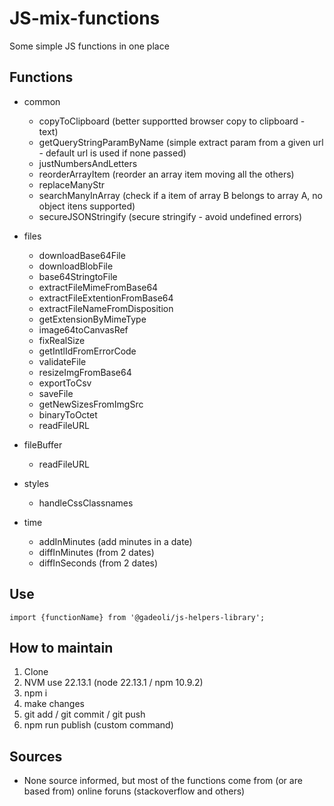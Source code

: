 # JS-mix-functions

Some simple JS functions in one place

## Functions

- common  
  - copyToClipboard (better supportted browser copy to clipboard - text)  
  - getQueryStringParamByName (simple extract param from a given url - default url is used if none passed)  
  - justNumbersAndLetters  
  - reorderArrayItem  (reorder an array item moving all the others)  
  - replaceManyStr  
  - searchManyInArray (check if a item of array B belongs to array A, no object itens supported)  
  - secureJSONStringify (secure stringify - avoid undefined errors)  

- files
  - downloadBase64File  
  - downloadBlobFile  
  - base64StringtoFile  
  - extractFileMimeFromBase64  
  - extractFileExtentionFromBase64  
  - extractFileNameFromDisposition    
  - getExtensionByMimeType  
  - image64toCanvasRef   
  - fixRealSize  
  - getIntlIdFromErrorCode    
  - validateFile  
  - resizeImgFromBase64  
  - exportToCsv  
  - saveFile  
  - getNewSizesFromImgSrc  
  - binaryToOctet  
  - readFileURL  

- fileBuffer  
  - readFileURL   

- styles  
  - handleCssClassnames  

- time  
  - addInMinutes  (add minutes in a date)  
  - diffInMinutes (from 2 dates)  
  - diffInSeconds (from 2 dates)  


## Use

```
import {functionName} from '@gadeoli/js-helpers-library';
```

## How to maintain

1. Clone  
2. NVM use 22.13.1 (node 22.13.1 / npm 10.9.2)  
3. npm i  
4. make changes  
5. git add / git commit / git push  
6. npm run publish (custom command)  

## Sources
- None source informed, but most of the functions come from (or are based from) online foruns (stackoverflow and others)